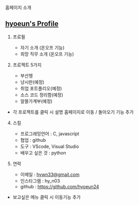 홈페이지 소개

## [hyoeun's Profile](https://hyoeun24.github.io/Profile)

1. 프로필
   - 자기 소개 (온오프 기능)
   - 희망 직무 소개 (온오프 기능)

2. 프로젝트 5가지
   - 부산헹
   - 냥시판(예정)
   - 취업 포트폴리오(예정)
   - 소스 코드 정리함(예정)
   - 알뜰가계부(예정)

* 각 프로젝트를 클릭 시 설명 홈페이지로 이동 / 돌아오기 기능 추가
   
4. 스킬
   - 프로그래밍언어 : C, javascript
   - 협업 : github
   - 도구 : VScode, Visual Studio
   - 배우고 싶은 것 : python

5. 연락
   - 이메일 : hywn33@gmail.com
   - 인스타그램 : hy_n03
   - github :  https://github.com/hyoeun24

* 보고싶은 메뉴 클릭 시 이동기능 추가
   
